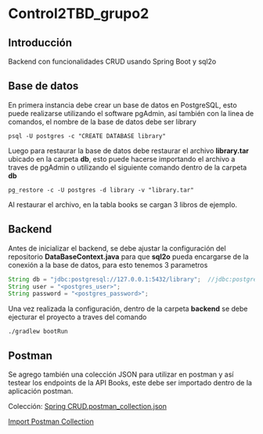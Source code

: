 # Control2TBD_grupo2

## Introducción
Backend con funcionalidades CRUD usando Spring Boot y sql2o
## Base de datos

En primera instancia debe crear un base de datos en PostgreSQL, esto puede realizarse utilizando el software pgAdmin, así también con la linea de comandos, el nombre de la base de datos debe ser library

```
psql -U postgres -c "CREATE DATABASE library"
```

Luego para restaurar la base de datos debe restaurar el archivo **library.tar** ubicado en la carpeta **db**, esto puede hacerse importando el archivo a traves de pgAdmin o utilizando el siguiente comando dentro de la carpeta **db**

```
pg_restore -c -U postgres -d library -v "library.tar"
```

Al restaurar el archivo, en la tabla books se cargan 3 libros de ejemplo.

## Backend
Antes de inicializar el backend, se debe ajustar la configuración del repositorio **DataBaseContext.java**
para que **sql2o** pueda encargarse de la conexión a la base de datos, para esto tenemos 3 parametros

```java
String db = "jdbc:postgresql://127.0.0.1:5432/library";  //jdbc:postgresql:///<HOST>:<PORT>/<DB_NAME>
String user = "<postgres_user>";
String password = "<postgres_password>";
```

Una vez realizada la configuración, dentro de la carpeta **backend** se debe ejecturar el proyecto a traves del comando 

```
./gradlew bootRun
```

## Postman
Se agrego también una colección JSON para utilizar en postman y así testear los endpoints de la API Books,
este debe ser importado dentro de la aplicación postman.

Colección:
[Spring CRUD.postman_collection.json](../development/Spring%20CRUD.postman_collection.json)


[Import Postman Collection](https://learning.postman.com/docs/getting-started/importing-and-exporting-data/)


